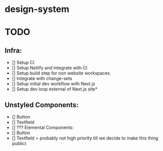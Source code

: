 # design-system

# TODO
## Infra:
  - [] Setup CI
  - [] Setup Netlify and integrate with CI
  - [] Setup build step for non website workspaces.
  - [] Integrate with change-sets
  - [] Setup initial dev workflow with Next.js
  - [] Setup dev loop external of Next.js site*
## Unstyled Components:
  - [] Button
  - [] Textfield
  - [] ???
Elemental Components:
 - [] Button
 - [] Textfield
= probably not high priority till we decide to make this thing public)

